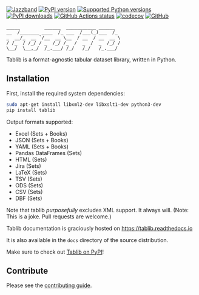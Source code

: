 [![Jazzband](https://jazzband.co/static/img/badge.svg)](https://jazzband.co/)
[![PyPI version](https://img.shields.io/pypi/v/tablib.svg)](https://pypi.org/project/tablib/)
[![Supported Python versions](https://img.shields.io/pypi/pyversions/tablib.svg)](https://pypi.org/project/tablib/)
[![PyPI downloads](https://img.shields.io/pypi/dm/tablib.svg)](https://pypistats.org/packages/tablib)
[![GitHub Actions status](https://github.com/jazzband/tablib/workflows/Test/badge.svg)](https://github.com/jazzband/tablib/actions)
[![codecov](https://codecov.io/gh/jazzband/tablib/branch/master/graph/badge.svg)](https://codecov.io/gh/jazzband/tablib)
[![GitHub](https://img.shields.io/github/license/jazzband/tablib.svg)](LICENSE)

    _____         ______  ___________ ______
    __  /_______ ____  /_ ___  /___(_)___  /_
    _  __/_  __ `/__  __ \__  / __  / __  __ \
    / /_  / /_/ / _  /_/ /_  /  _  /  _  /_/ /
    \__/  \__,_/  /_.___/ /_/   /_/   /_.___/


Tablib is a format-agnostic tabular dataset library, written in Python.

## Installation

First, install the required system dependencies:
```bash
sudo apt-get install libxml2-dev libxslt1-dev python3-dev
pip install tablib
```

Output formats supported:

- Excel (Sets + Books)
- JSON (Sets + Books)
- YAML (Sets + Books)
- Pandas DataFrames (Sets)
- HTML (Sets)
- Jira (Sets)
- LaTeX (Sets)
- TSV (Sets)
- ODS (Sets)
- CSV (Sets)
- DBF (Sets)

Note that tablib *purposefully* excludes XML support. It always will. (Note: This is a
joke. Pull requests are welcome.)

Tablib documentation is graciously hosted on https://tablib.readthedocs.io

It is also available in the ``docs`` directory of the source distribution.

Make sure to check out [Tablib on PyPI](https://pypi.org/project/tablib/)!

## Contribute

Please see the [contributing guide](https://github.com/jazzband/tablib/blob/master/.github/CONTRIBUTING.md).
